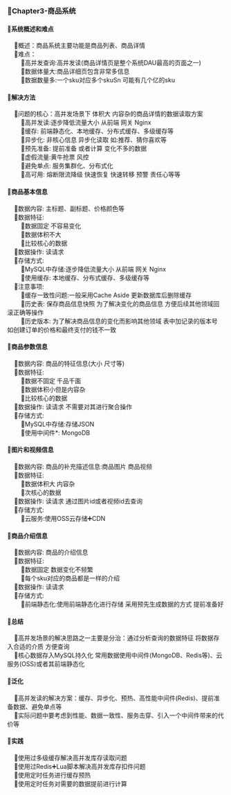 ### 📌Chapter3-商品系统

#### 🔻系统概述和难点
        🔸概述：商品系统主要功能是商品列表、商品详情
        
        🔸难点：
       
           🔹高并发查询:高并发读(商品详情页是整个系统DAU最高的页面之一)
       
           🔹数据体量大:商品详细页包含非常多信息
       
           🔹数据数量多:一个sku对应多个skuSn 可能有几个亿的sku

#### 🔻解决方法
        🔸问题的核心：高并发场景下 体积大 内容杂的商品详情的数据读取方案
       
           🔹高并发读:逐步降低流量大小 从前端 网关 Nginx
       
           🔹缓存: 前端静态化、本地缓存、分布式缓存、多级缓存等
       
           🔹异步化: 非核心信息 异步化读取 如:推荐、猜你喜欢等
       
           🔹预先准备: 提前准备 或者计算 变化不多的数据
       
           🔹虚假流量:黄牛抢票 风控
       
           🔹避免单点: 服务集群化、分布式化
       
           🔹高可用: 熔断限流降级 快速恢复 快速转移 预警 责任心等等

#### 🔻商品基本信息
      🔸数据内容: 主标题、副标题、价格颜色等
       
      🔸数据特征: 
       
           🔹数据固定 不容易变化
       
           🔹数据体积不大
       
           🔹比较核心的数据
       
      🔸数据操作: 读请求
       
      🔸存储方式: 
       
           🔹MySQL中存储:逐步降低流量大小 从前端 网关 Nginx
       
           🔹使用缓存: 本地缓存、分布式缓存、多级缓存等
       
      🔸注意事项: 
       
           🔹缓存一致性问题:一般采用Cache Aside 更新数据库后删除缓存
       
           🔹历史表: 保存商品信息快照 为了解决变化的商品信息 方便后续其他领域回滚正确等操作
       
           🔹历史版本: 为了解决商品信息的变化而影响其他领域 表中加记录的版本号 如创建订单的价格和最终支付的钱不一致

#### 🔻商品参数信息
      🔸数据内容: 商品的特征信息(大小 尺寸等)
       
      🔸数据特征: 
       
           🔹数据不固定 千品千面
       
           🔹数据体积小但是内容杂 
       
           🔹比较核心的数据
       
      🔸数据操作: 读请求 不需要对其进行聚合操作
       
      🔸存储方式: 
       
           🔹MySQL中存储:存储JSON
       
           🔹使用中间件*: MongoDB

#### 🔻图片和视频信息
      🔸数据内容: 商品的补充描述信息:商品图片 商品视频
       
      🔸数据特征: 
       
           🔹数据体积大 内容杂
       
           🔹次核心的数据
       
      🔸数据操作: 读请求 通过图片id或者视频id去查询
       
      🔸存储方式: 
       
           🔹云服务:使用OSS云存储➕CDN

#### 🔻商品介绍信息
      🔸数据内容: 商品的介绍信息
       
      🔸数据特征: 
       
           🔹数据固定 数据变化不频繁
       
           🔹每个sku对应的商品都是一样的介绍
       
      🔸数据操作: 读请求
       
      🔸存储方式: 
       
           🔹前端静态化:使用前端静态化进行存储 采用预先生成数据的方式 提前准备好

#### 🔻总结
    🔸高并发场景的解决思路之一主要是分治：通过分析查询的数据特征 将数据存入合适的介质 方便查询
   
    🔸核心数据存入MySQL持久化 常用数据使用中间件(MongoDB、Redis等)、云服务(OSS)或者其前端静态化

#### 🔻泛化
    🔸高并发读的解决方案：缓存、异步化、预热、高性能中间件(Redis)、提前准备数据、避免单点等
   
    🔸实际问题中要考虑到性能、数据一致性、服务击穿、引入一个中间件带来的代价等

#### 🔻实践
    🔸使用过多级缓存解决高并发库存读取问题
   
    🔸使用过Redis➕Lua脚本解决高并发库存扣件问题
   
    🔸使用定时任务进行缓存预热
   
    🔸使用定时任务对需要的数据提前进行计算